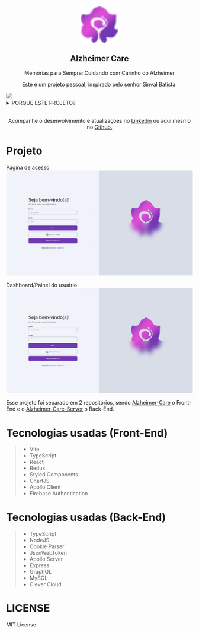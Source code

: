 <p align="center">
 <img width="100px" src="public/favicon.svg" align="center" alt="Alzheimer Care Logo" />
 <h2 align="center">Alzheimer Care</h2>
 <p align="center">Memórias para Sempre: Cuidando com Carinho do Alzheimer</p>
</p>

<p align="center">Este é um projeto pessoal, inspirado pelo senhor Sinval Batista.
 </p>

 <img src="https://media.licdn.com/dms/image/D4D22AQHxLq549IFCNA/feedshare-shrink_1280/0/1685390261316?e=1694044800&v=beta&t=AQO5uSx_TF-2k-_IMerK734ahqIk02IUJIEpqBhoLNY"/>

<details>
<summary><h1?>PORQUE ESTE PROJETO?</h1></summary>

<p align="center">Este é ele, Sinval Batista. Infelizmente, ele faleceu alguns anos atrás devido ao Mal de Alzheimer. Ainda fica marcado o quão difícil e triste foi essa situação para toda a família.</p>

<p align="center"> O Alzheimer é uma doença lenta e devastadora. Por esse motivo, existem movimentos de prevenção, como o Fevereiro Roxo, que são extremamente necessários para incentivar as pessoas a realizarem consultas médicas visando o diagnóstico precoce da doença, para um tratamento antecipado ou preventivo.</p>

<p align="center">Após vivenciar esse momento doloroso e testemunhar o sofrimento de várias pessoas ao meu redor, decidi iniciar um projeto pessoal chamado Alzheimer Care. Pretendo desenvolver um sistema para armazenar informações sobre a saúde e cuidados de pessoas com Mal de Alzheimer. Essa aplicação será voltada tanto para os pacientes quanto para seus cuidadores ou familiares. Inicialmente, planejo que seja uma aplicação web e, posteriormente, seja desenvolvida também para dispositivos móveis.</p>

<p align="center">Espero que esse projeto possa tornar a vida daqueles que possuem essa doença e das pessoas ao seu redor um pouco mais fácil, gerenciável e menos preocupante. Por isso, decidi compartilhar essa ideia inicial e pretendo também compartilhar o progresso do projeto aqui no LinkedIn, para que pessoas interessadas possam compartilhar suas ideias e opiniões sobre o assunto. Talvez até se torne um projeto de Open Source, algo que tenho em mente.</p>

</details>

<br/>

<p align="center">Acompanhe o desenvolvimento e atualizações no <a href="https://www.linkedin.com/in/ikarofelix/recent-activity/all/">Linkedin</a> ou aqui mesmo no <a href="https://github.com/ikarofelix/Alzheimer-Care"> Github.</a></p>

# Projeto

Página de acesso
![Alt text](docs/login-page-print.png)

Dashboard/Painel do usuário
![Alt text](docs/login-page-print.png)

Esse projeto foi separado em 2 repositórios, sendo <a href="https://github.com/ikarofelix/Alzheimer-Care">Alzheimer-Care</a> o Front-End e o <a href="https://github.com/ikarofelix/Alzheimer-Care-Server">Alzheimer-Care-Server</a> o Back-End.

# Tecnologias usadas (Front-End)

> - Vite
> - TypeScript
> - React
> - Redux
> - Styled Components
> - ChartJS
> - Apollo Client
> - Firebase Authentication

# Tecnologias usadas (Back-End)

> - TypeScript
> - NodeJS
> - Cookie Parser
> - JsonWebToken
> - Apollo Server
> - Express
> - GraphQL
> - MySQL
> - Clever Cloud

# LICENSE

MIT License
